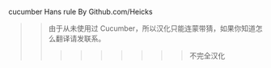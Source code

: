 cucumber Hans rule By Github.com/Heicks

>> 由于从未使用过 Cucumber，所以汉化只能连蒙带猜，如果你知道怎么翻译请发联系。
>>>>>>>>> 不完全汉化